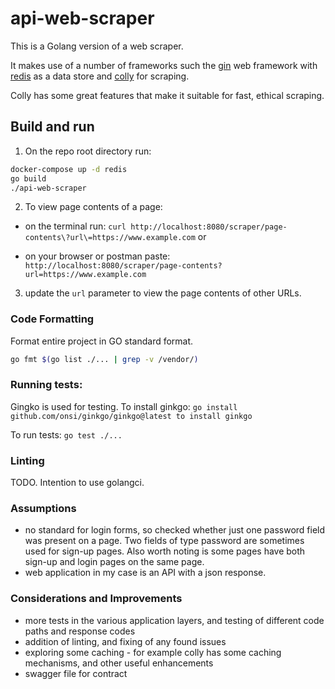 # api-web-scraper

This is a Golang version of a web scraper. 

It makes use of a number of frameworks such the [gin](https://github.com/gin-gonic/gin) web framework with [redis](https://redis.io/) as a data store and [colly](https://github.com/gocolly/colly) for scraping.

Colly has some great features that make it suitable for fast, ethical scraping.

## Build and run

1. On the repo root directory run:

```bash
docker-compose up -d redis
go build
./api-web-scraper
```
2. To view page contents of a page:

  * on the terminal run: `curl http://localhost:8080/scraper/page-contents\?url\=https://www.example.com` or

  * on your browser or postman paste: `http://localhost:8080/scraper/page-contents?url=https://www.example.com`

3. update the `url` parameter to view the page contents of other URLs.

### Code Formatting

Format entire project in GO standard format.

```bash
go fmt $(go list ./... | grep -v /vendor/)
```

### Running tests:

Gingko is used for testing. To install ginkgo: `go install github.com/onsi/ginkgo/ginkgo@latest to install ginkgo`

To run tests: `go test ./...`

### Linting

TODO. Intention to use golangci.

### Assumptions

* no standard for login forms, so checked whether just one password field was present on a page. Two fields of type password are sometimes used for sign-up pages. Also worth noting is some pages have both sign-up and login pages on the same page.
* web application in my case is an API with a json response.

### Considerations and Improvements

* more tests in the various application layers, and testing of different code paths and response codes
* addition of linting, and fixing of any found issues
* exploring some caching - for example colly has some caching mechanisms, and other useful enhancements
* swagger file for contract